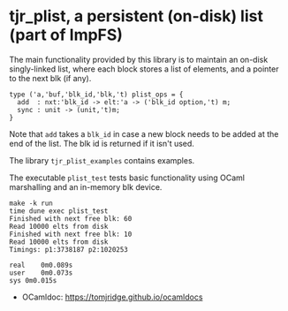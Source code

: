 # tjr_plist, a persistent (on-disk) list (part of ImpFS)

The main functionality provided by this library is to maintain an
on-disk singly-linked list, where each block stores a list of
elements, and a pointer to the next blk (if any).


~~~
type ('a,'buf,'blk_id,'blk,'t) plist_ops = {
  add  : nxt:'blk_id -> elt:'a -> ('blk_id option,'t) m;
  sync : unit -> (unit,'t)m; 
}
~~~

Note that `add` takes a `blk_id` in case a new block needs to be added
at the end of the list. The blk id is returned if it isn't used.

The library `tjr_plist_examples` contains examples.

The executable `plist_test` tests basic functionality using OCaml
marshalling and an in-memory blk device.


~~~
make -k run 
time dune exec plist_test
Finished with next free blk: 60
Read 10000 elts from disk
Finished with next free blk: 10
Read 10000 elts from disk
Timings: p1:3738187 p2:1020253

real	0m0.089s
user	0m0.073s
sys	0m0.015s
~~~


* OCamldoc: <https://tomjridge.github.io/ocamldocs>

